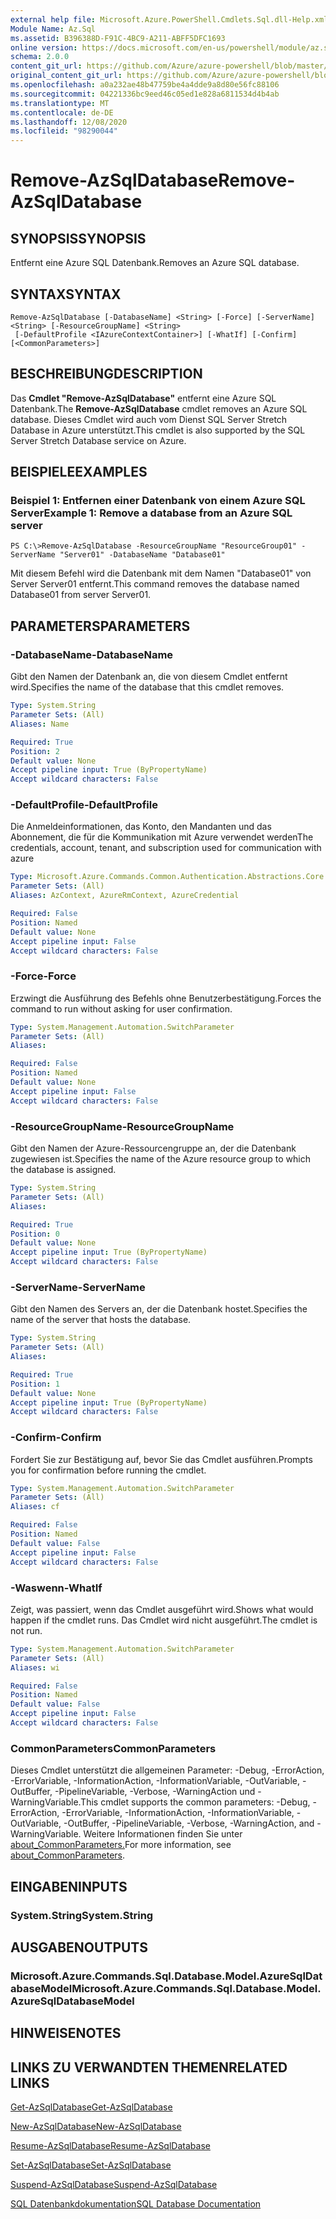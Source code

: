 ```yaml
---
external help file: Microsoft.Azure.PowerShell.Cmdlets.Sql.dll-Help.xml
Module Name: Az.Sql
ms.assetid: B396388D-F91C-4BC9-A211-ABFF5DFC1693
online version: https://docs.microsoft.com/en-us/powershell/module/az.sql/remove-azsqldatabase
schema: 2.0.0
content_git_url: https://github.com/Azure/azure-powershell/blob/master/src/Sql/Sql/help/Remove-AzSqlDatabase.md
original_content_git_url: https://github.com/Azure/azure-powershell/blob/master/src/Sql/Sql/help/Remove-AzSqlDatabase.md
ms.openlocfilehash: a0a232ae48b47759be4a4dde9a8d80e56fc88106
ms.sourcegitcommit: 04221336bc9eed46c05ed1e828a6811534d4b4ab
ms.translationtype: MT
ms.contentlocale: de-DE
ms.lasthandoff: 12/08/2020
ms.locfileid: "98290044"
---
```

# <span data-ttu-id="ff197-101">Remove-AzSqlDatabase</span><span class="sxs-lookup"><span data-stu-id="ff197-101">Remove-AzSqlDatabase</span></span>

## <span data-ttu-id="ff197-102">SYNOPSIS</span><span class="sxs-lookup"><span data-stu-id="ff197-102">SYNOPSIS</span></span>
<span data-ttu-id="ff197-103">Entfernt eine Azure SQL Datenbank.</span><span class="sxs-lookup"><span data-stu-id="ff197-103">Removes an Azure SQL database.</span></span>

## <span data-ttu-id="ff197-104">SYNTAX</span><span class="sxs-lookup"><span data-stu-id="ff197-104">SYNTAX</span></span>

```
Remove-AzSqlDatabase [-DatabaseName] <String> [-Force] [-ServerName] <String> [-ResourceGroupName] <String>
 [-DefaultProfile <IAzureContextContainer>] [-WhatIf] [-Confirm] [<CommonParameters>]
```

## <span data-ttu-id="ff197-105">BESCHREIBUNG</span><span class="sxs-lookup"><span data-stu-id="ff197-105">DESCRIPTION</span></span>
<span data-ttu-id="ff197-106">Das **Cmdlet "Remove-AzSqlDatabase"** entfernt eine Azure SQL Datenbank.</span><span class="sxs-lookup"><span data-stu-id="ff197-106">The **Remove-AzSqlDatabase** cmdlet removes an Azure SQL database.</span></span>
<span data-ttu-id="ff197-107">Dieses Cmdlet wird auch vom Dienst SQL Server Stretch Database in Azure unterstützt.</span><span class="sxs-lookup"><span data-stu-id="ff197-107">This cmdlet is also supported by the SQL Server Stretch Database service on Azure.</span></span>

## <span data-ttu-id="ff197-108">BEISPIELE</span><span class="sxs-lookup"><span data-stu-id="ff197-108">EXAMPLES</span></span>

### <span data-ttu-id="ff197-109">Beispiel 1: Entfernen einer Datenbank von einem Azure SQL Server</span><span class="sxs-lookup"><span data-stu-id="ff197-109">Example 1: Remove a database from an Azure SQL server</span></span>
```
PS C:\>Remove-AzSqlDatabase -ResourceGroupName "ResourceGroup01" -ServerName "Server01" -DatabaseName "Database01"
```

<span data-ttu-id="ff197-110">Mit diesem Befehl wird die Datenbank mit dem Namen "Database01" von Server Server01 entfernt.</span><span class="sxs-lookup"><span data-stu-id="ff197-110">This command removes the database named Database01 from server Server01.</span></span>

## <span data-ttu-id="ff197-111">PARAMETERS</span><span class="sxs-lookup"><span data-stu-id="ff197-111">PARAMETERS</span></span>

### <span data-ttu-id="ff197-112">-DatabaseName</span><span class="sxs-lookup"><span data-stu-id="ff197-112">-DatabaseName</span></span>
<span data-ttu-id="ff197-113">Gibt den Namen der Datenbank an, die von diesem Cmdlet entfernt wird.</span><span class="sxs-lookup"><span data-stu-id="ff197-113">Specifies the name of the database that this cmdlet removes.</span></span>

```yaml
Type: System.String
Parameter Sets: (All)
Aliases: Name

Required: True
Position: 2
Default value: None
Accept pipeline input: True (ByPropertyName)
Accept wildcard characters: False
```

### <span data-ttu-id="ff197-114">-DefaultProfile</span><span class="sxs-lookup"><span data-stu-id="ff197-114">-DefaultProfile</span></span>
<span data-ttu-id="ff197-115">Die Anmeldeinformationen, das Konto, den Mandanten und das Abonnement, die für die Kommunikation mit Azure verwendet werden</span><span class="sxs-lookup"><span data-stu-id="ff197-115">The credentials, account, tenant, and subscription used for communication with azure</span></span>

```yaml
Type: Microsoft.Azure.Commands.Common.Authentication.Abstractions.Core.IAzureContextContainer
Parameter Sets: (All)
Aliases: AzContext, AzureRmContext, AzureCredential

Required: False
Position: Named
Default value: None
Accept pipeline input: False
Accept wildcard characters: False
```

### <span data-ttu-id="ff197-116">-Force</span><span class="sxs-lookup"><span data-stu-id="ff197-116">-Force</span></span>
<span data-ttu-id="ff197-117">Erzwingt die Ausführung des Befehls ohne Benutzerbestätigung.</span><span class="sxs-lookup"><span data-stu-id="ff197-117">Forces the command to run without asking for user confirmation.</span></span>

```yaml
Type: System.Management.Automation.SwitchParameter
Parameter Sets: (All)
Aliases:

Required: False
Position: Named
Default value: None
Accept pipeline input: False
Accept wildcard characters: False
```

### <span data-ttu-id="ff197-118">-ResourceGroupName</span><span class="sxs-lookup"><span data-stu-id="ff197-118">-ResourceGroupName</span></span>
<span data-ttu-id="ff197-119">Gibt den Namen der Azure-Ressourcengruppe an, der die Datenbank zugewiesen ist.</span><span class="sxs-lookup"><span data-stu-id="ff197-119">Specifies the name of the Azure resource group to which the database is assigned.</span></span>

```yaml
Type: System.String
Parameter Sets: (All)
Aliases:

Required: True
Position: 0
Default value: None
Accept pipeline input: True (ByPropertyName)
Accept wildcard characters: False
```

### <span data-ttu-id="ff197-120">-ServerName</span><span class="sxs-lookup"><span data-stu-id="ff197-120">-ServerName</span></span>
<span data-ttu-id="ff197-121">Gibt den Namen des Servers an, der die Datenbank hostet.</span><span class="sxs-lookup"><span data-stu-id="ff197-121">Specifies the name of the server that hosts the database.</span></span>

```yaml
Type: System.String
Parameter Sets: (All)
Aliases:

Required: True
Position: 1
Default value: None
Accept pipeline input: True (ByPropertyName)
Accept wildcard characters: False
```

### <span data-ttu-id="ff197-122">-Confirm</span><span class="sxs-lookup"><span data-stu-id="ff197-122">-Confirm</span></span>
<span data-ttu-id="ff197-123">Fordert Sie zur Bestätigung auf, bevor Sie das Cmdlet ausführen.</span><span class="sxs-lookup"><span data-stu-id="ff197-123">Prompts you for confirmation before running the cmdlet.</span></span>

```yaml
Type: System.Management.Automation.SwitchParameter
Parameter Sets: (All)
Aliases: cf

Required: False
Position: Named
Default value: False
Accept pipeline input: False
Accept wildcard characters: False
```

### <span data-ttu-id="ff197-124">-Waswenn</span><span class="sxs-lookup"><span data-stu-id="ff197-124">-WhatIf</span></span>
<span data-ttu-id="ff197-125">Zeigt, was passiert, wenn das Cmdlet ausgeführt wird.</span><span class="sxs-lookup"><span data-stu-id="ff197-125">Shows what would happen if the cmdlet runs.</span></span>
<span data-ttu-id="ff197-126">Das Cmdlet wird nicht ausgeführt.</span><span class="sxs-lookup"><span data-stu-id="ff197-126">The cmdlet is not run.</span></span>

```yaml
Type: System.Management.Automation.SwitchParameter
Parameter Sets: (All)
Aliases: wi

Required: False
Position: Named
Default value: False
Accept pipeline input: False
Accept wildcard characters: False
```

### <span data-ttu-id="ff197-127">CommonParameters</span><span class="sxs-lookup"><span data-stu-id="ff197-127">CommonParameters</span></span>
<span data-ttu-id="ff197-128">Dieses Cmdlet unterstützt die allgemeinen Parameter: -Debug, -ErrorAction, -ErrorVariable, -InformationAction, -InformationVariable, -OutVariable, -OutBuffer, -PipelineVariable, -Verbose, -WarningAction und -WarningVariable.</span><span class="sxs-lookup"><span data-stu-id="ff197-128">This cmdlet supports the common parameters: -Debug, -ErrorAction, -ErrorVariable, -InformationAction, -InformationVariable, -OutVariable, -OutBuffer, -PipelineVariable, -Verbose, -WarningAction, and -WarningVariable.</span></span> <span data-ttu-id="ff197-129">Weitere Informationen finden Sie unter [about_CommonParameters.](http://go.microsoft.com/fwlink/?LinkID=113216)</span><span class="sxs-lookup"><span data-stu-id="ff197-129">For more information, see [about_CommonParameters](http://go.microsoft.com/fwlink/?LinkID=113216).</span></span>

## <span data-ttu-id="ff197-130">EINGABEN</span><span class="sxs-lookup"><span data-stu-id="ff197-130">INPUTS</span></span>

### <span data-ttu-id="ff197-131">System.String</span><span class="sxs-lookup"><span data-stu-id="ff197-131">System.String</span></span>

## <span data-ttu-id="ff197-132">AUSGABEN</span><span class="sxs-lookup"><span data-stu-id="ff197-132">OUTPUTS</span></span>

### <span data-ttu-id="ff197-133">Microsoft.Azure.Commands.Sql.Database.Model.AzureSqlDatabaseModel</span><span class="sxs-lookup"><span data-stu-id="ff197-133">Microsoft.Azure.Commands.Sql.Database.Model.AzureSqlDatabaseModel</span></span>

## <span data-ttu-id="ff197-134">HINWEISE</span><span class="sxs-lookup"><span data-stu-id="ff197-134">NOTES</span></span>

## <span data-ttu-id="ff197-135">LINKS ZU VERWANDTEN THEMEN</span><span class="sxs-lookup"><span data-stu-id="ff197-135">RELATED LINKS</span></span>

[<span data-ttu-id="ff197-136">Get-AzSqlDatabase</span><span class="sxs-lookup"><span data-stu-id="ff197-136">Get-AzSqlDatabase</span></span>](./Get-AzSqlDatabase.md)

[<span data-ttu-id="ff197-137">New-AzSqlDatabase</span><span class="sxs-lookup"><span data-stu-id="ff197-137">New-AzSqlDatabase</span></span>](./New-AzSqlDatabase.md)

[<span data-ttu-id="ff197-138">Resume-AzSqlDatabase</span><span class="sxs-lookup"><span data-stu-id="ff197-138">Resume-AzSqlDatabase</span></span>](./Resume-AzSqlDatabase.md)

[<span data-ttu-id="ff197-139">Set-AzSqlDatabase</span><span class="sxs-lookup"><span data-stu-id="ff197-139">Set-AzSqlDatabase</span></span>](./Set-AzSqlDatabase.md)

[<span data-ttu-id="ff197-140">Suspend-AzSqlDatabase</span><span class="sxs-lookup"><span data-stu-id="ff197-140">Suspend-AzSqlDatabase</span></span>](./Suspend-AzSqlDatabase.md)

[<span data-ttu-id="ff197-141">SQL Datenbankdokumentation</span><span class="sxs-lookup"><span data-stu-id="ff197-141">SQL Database Documentation</span></span>](https://docs.microsoft.com/azure/sql-database/)


